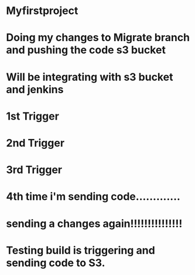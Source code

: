 # Myfirstproject
# Doing my changes to Migrate branch and pushing the code s3 bucket
# Will be integrating with s3 bucket and jenkins
# 1st Trigger
# 2nd Trigger
# 3rd Trigger
# 4th time i'm sending code.............
# sending a changes again!!!!!!!!!!!!!!!
# Testing build is triggering and sending code to S3.
